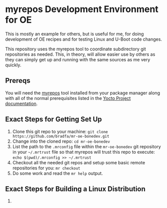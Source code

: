 myrepos Development Environment for OE
======================================

This is mostly an example for others, but is useful for me, for doing
development of OE recipes and for testing Linux and U-Boot code changes.

This repository uses the myrepos tool to coordinate subdirectory git
repositories as needed.  This, in theory, will allow easier use by others as
they can simply get up and running with the same sources as me very quickly.

## Prereqs

You will need the [myrepos](https://myrepos.branchable.com/) tool installed from
your package manager along with all of the normal prerequisites listed in the
[Yocto Project
documentation](https://www.yoctoproject.org/docs/latest/mega-manual/mega-manual.html#packages).

## Exact Steps for Getting Set Up

1. Clone this git repo to your machine:
`git clone https://github.com/bradfa/mr-oe-bonedev.git`
2. Change into the cloned repo: `cd mr-oe-bonedev`
3. List the path to the `.mrconfig` file within the `mr-oe-bonedev` git
repository in your `~/.mrtrust` file so that myrepos will trust this repo to
execute: `echo $(pwd)/.mrconfig >> ~/.mrtrust`
4. Checkout all the needed git repos and setup some basic remote repositories
for you: `mr checkout`
5. Do some work and read the `mr help` output.

## Exact Steps for Building a Linux Distribution

1. 
